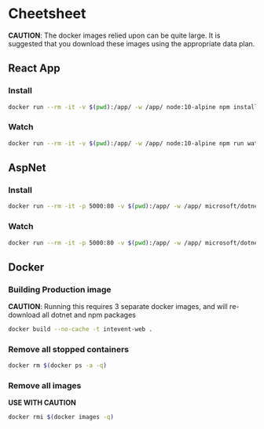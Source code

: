 # Cheetsheet

**CAUTION**: The docker images relied upon can be quite large. It is suggested that you download these images using the appropriate data plan.

## React App

### Install
```bash
docker run --rm -it -v $(pwd):/app/ -w /app/ node:10-alpine npm install
```

### Watch
```bash
docker run --rm -it -v $(pwd):/app/ -w /app/ node:10-alpine npm run watch
```

## AspNet

### Install
```bash
docker run --rm -it -p 5000:80 -v $(pwd):/app/ -w /app/ microsoft/dotnet:2.1-sdk-alpine dotnet restore
```

### Watch
```bash
docker run --rm -it -p 5000:80 -v $(pwd):/app/ -w /app/ microsoft/dotnet:2.1-sdk-alpine dotnet watch run
```

## Docker

### Building Production image
**CAUTION**: Running this requires 3 separate docker images, and will re-download all dotnet and npm packages
```bash
docker build --no-cache -t intevent-web .
```

### Remove all stopped containers
```bash
docker rm $(docker ps -a -q)
```

### Remove all images
**USE WITH CAUTION**
```bash
docker rmi $(docker images -q)
```

